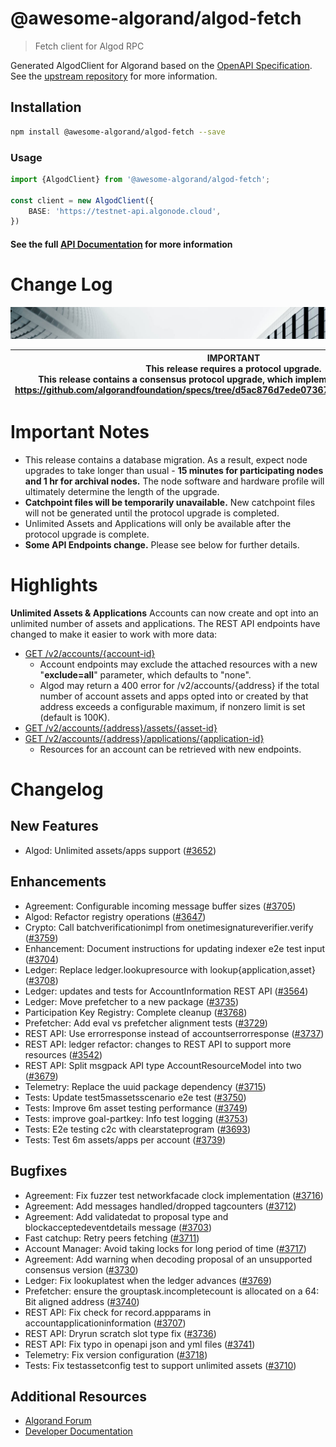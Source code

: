 
# @awesome-algorand/algod-fetch
> Fetch client for Algod RPC

Generated AlgodClient for Algorand based on the [OpenAPI Specification](https://raw.githubusercontent.com/algorand/go-algorand/v3.5.1-stable/daemon/algod/api/algod.oas3.yml). 
See the [upstream repository](https://github.com/algorand/go-algorand) for more information.

## Installation

```bash
npm install @awesome-algorand/algod-fetch --save
```

### Usage

```typescript
import {AlgodClient} from '@awesome-algorand/algod-fetch';

const client = new AlgodClient({
    BASE: 'https://testnet-api.algonode.cloud',
})
```

#### See the full [API Documentation](https://awesome-algorand.github.io/algo-fetch/guides/clients/algod/) for more information

# Change Log
![GitHub Logo](https://raw.githubusercontent.com/algorand/go-algorand/master/release/release-banner.jpg)

| **IMPORTANT**<br />  **This release requires a protocol upgrade.** <br /> This release contains a consensus protocol upgrade, which implements the following spec: https://github.com/algorandfoundation/specs/tree/d5ac876d7ede07367dbaa26e149aa42589aac1f7
|---|

# Important Notes
* This release contains a database migration. As a result, expect node upgrades to take longer than usual - **15 minutes for participating nodes and 1 hr for archival nodes.** The node software and hardware profile will ultimately determine the length of the upgrade.
* **Catchpoint files will be temporarily unavailable.** New catchpoint files will not be generated until the protocol upgrade is completed.
* Unlimited Assets and Applications will only be available after the protocol upgrade is complete.
* **Some API Endpoints change.** Please see below for further details.

# Highlights

**Unlimited Assets & Applications**
Accounts can now create and opt into an unlimited number of assets and applications. The REST API endpoints have changed to make it easier to work with more data:
* [GET /v2/accounts/{account-id}](https://github.com/algorand/go-algorand/blob/53cb3c5d9cff06400717fa877ffaa2d57bd91411/daemon/algod/api/algod.oas2.json#L146)
  * Account endpoints may exclude the attached resources with a new "**exclude=all**" parameter, which defaults to "none".
  * Algod may return a 400 error for /v2/accounts/{address} if the total number of account assets and apps opted into or created by that address exceeds a configurable maximum, if nonzero limit is set (default is 100K).
* [GET /v2/accounts/{address}/assets/{asset-id}](https://github.com/algorand/go-algorand/blob/53cb3c5d9cff06400717fa877ffaa2d57bd91411/daemon/algod/api/algod.oas2.json#L227)
* [GET /v2/accounts/{address}/applications/{application-id}](https://github.com/algorand/go-algorand/blob/53cb3c5d9cff06400717fa877ffaa2d57bd91411/daemon/algod/api/algod.oas2.json#L304)
  * Resources for an account can be retrieved with new endpoints.

# Changelog
## New Features
* Algod: Unlimited assets/apps support ([#3652](https://github.com/algorand/go-algorand/pull/3652))

## Enhancements
* Agreement: Configurable incoming message buffer sizes ([#3705](https://github.com/algorand/go-algorand/pull/3705))
* Algod: Refactor registry operations ([#3647](https://github.com/algorand/go-algorand/pull/3647))
* Crypto: Call batchverificationimpl from onetimesignatureverifier.verify ([#3759](https://github.com/algorand/go-algorand/pull/3759))
* Enhancement: Document instructions for updating indexer e2e test input ([#3704](https://github.com/algorand/go-algorand/pull/3704))
* Ledger: Replace ledger.lookupresource with lookup{application,asset} ([#3708](https://github.com/algorand/go-algorand/pull/3708))
* Ledger: updates and tests for AccountInformation REST API ([#3564](https://github.com/algorand/go-algorand/pull/3564))
* Ledger: Move prefetcher to a new package ([#3735](https://github.com/algorand/go-algorand/pull/3735))
* Participation Key Registry: Complete cleanup ([#3768](https://github.com/algorand/go-algorand/pull/3768))
* Prefetcher: Add eval vs prefetcher alignment tests ([#3729](https://github.com/algorand/go-algorand/pull/3729))
* REST API: Use errorresponse instead of accountserrorresponse ([#3737](https://github.com/algorand/go-algorand/pull/3737))
* REST API: ledger refactor: changes to REST API to support more resources ([#3542](https://github.com/algorand/go-algorand/pull/3542))
* REST API: Split msgpack API type AccountResourceModel into two ([#3679](https://github.com/algorand/go-algorand/pull/3679))
* Telemetry: Replace the uuid package dependency ([#3715](https://github.com/algorand/go-algorand/pull/3715))
* Tests: Update test5massetsscenario e2e test ([#3750](https://github.com/algorand/go-algorand/pull/3750))
* Tests: Improve 6m asset testing performance ([#3749](https://github.com/algorand/go-algorand/pull/3749))
* Tests: improve goal-partkey: Info test logging ([#3753](https://github.com/algorand/go-algorand/pull/3753))
* Tests: E2e testing c2c with clearstateprogram ([#3693](https://github.com/algorand/go-algorand/pull/3693))
* Tests: Test 6m assets/apps per account ([#3739](https://github.com/algorand/go-algorand/pull/3739))

## Bugfixes

* Agreement: Fix fuzzer test networkfacade clock implementation ([#3716](https://github.com/algorand/go-algorand/pull/3716))
* Agreement: Add messages handled/dropped tagcounters ([#3712](https://github.com/algorand/go-algorand/pull/3712))
* Agreement: Add validatedat to proposal type and blockacceptedeventdetails message ([#3703](https://github.com/algorand/go-algorand/pull/3703))
* Fast catchup: Retry peers fetching ([#3711](https://github.com/algorand/go-algorand/pull/3711))
* Account Manager: Avoid taking locks for long period of time ([#3717](https://github.com/algorand/go-algorand/pull/3717))
* Agreement: Add warning when decoding proposal of an unsupported consensus version ([#3730](https://github.com/algorand/go-algorand/pull/3730))
* Ledger: Fix lookuplatest when the ledger advances ([#3769](https://github.com/algorand/go-algorand/pull/3769))
* Prefetcher: ensure the grouptask.incompletecount is allocated on a 64: Bit aligned address ([#3740](https://github.com/algorand/go-algorand/pull/3740))
* REST API: Fix check for record.appparams in accountapplicationinformation ([#3707](https://github.com/algorand/go-algorand/pull/3707))
* REST API: Dryrun scratch slot type fix ([#3736](https://github.com/algorand/go-algorand/pull/3736))
* REST API: Fix typo in openapi json and yml files ([#3741](https://github.com/algorand/go-algorand/pull/3741))
* Telemetry: Fix version configuration ([#3718](https://github.com/algorand/go-algorand/pull/3718))
* Tests: Fix testassetconfig test to support unlimited assets ([#3710](https://github.com/algorand/go-algorand/pull/3710))

## Additional Resources
* [Algorand Forum](https://forum.algorand.org)
* [Developer Documentation](https://developer.algorand.org)


